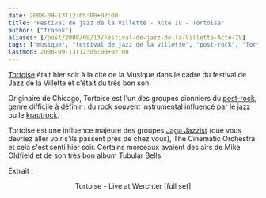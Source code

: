 ```yaml
---
date: 2008-09-13T12:05:00+02:00
title: "Festival de jazz de la Villette - Acte IV - Tortoise"
author: ["franek"]
aliases: [/post/2008/09/13/Festival-de-jazz-de-la-Villette-Acte-IV]
tags: ["musique", "festival de jazz de la villette", "post-rock", "Tortoise"]
lastmod: 2008-09-13T12:05:00+02:00
---
```

[Tortoise](http://fr.wikipedia.org/wiki/Krautrock) était hier soir à la cité de la Musique dans le cadre du festival de Jazz de la Villette et c'était du très bon son.

Originaire de Chicago, Tortoise est l'un des groupes pionniers du [post-rock](http://fr.wikipedia.org/wiki/Post-rock), genre difficile à définir : du rock souvent instrumental influencé par le jazz ou le [krautrock](http://fr.wikipedia.org/wiki/Krautrock).

Tortoise est une influence majeure des groupes [Jaga Jazzist](http://fr.wikipedia.org/wiki/Jaga_Jazzist) (que vous devriez aller voir s'ils passent près de chez vous), The Cinematic Orchestra et cela s'est senti hier soir. Certains morceaux avaient des airs de Mike Oldfield et de son très bon album Tubular Bells.

Extrait :

<div class="external-media" style="margin: 1em auto; text-align: center;"><object data="http://www.youtube.com/v/5sps7YxLeYM&hl=fr&fs=1" height="350" type="application/x-shockwave-flash" width="425"> <param name="movie" value="http://www.youtube.com/v/5sps7YxLeYM&hl=fr&fs=1"></param> <param name="wmode" value="transparent"></param></object>  
Tortoise - Live at Werchter [full set] </div>

